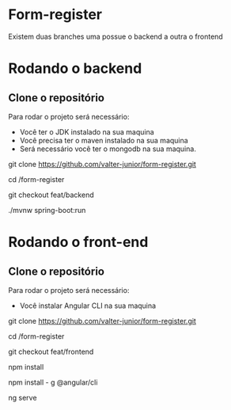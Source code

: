 # Form-register

Existem duas branches uma possue o backend a outra o frontend

# Rodando o backend

## Clone o repositório
Para rodar o projeto será necessário:
- Você ter o JDK instalado na sua maquina
- Você precisa ter o maven instalado na sua maquina
- Será necessário você ter o mongodb na sua maquina.

git clone https://github.com/valter-junior/form-register.git

cd /form-register

git checkout feat/backend

./mvnw spring-boot:run 

# Rodando o front-end

## Clone o repositório
Para rodar o projeto será necessário:
- Você instalar Angular CLI na sua maquina

git clone https://github.com/valter-junior/form-register.git

cd /form-register

git checkout feat/frontend

npm install

npm install - g @angular/cli

ng serve

